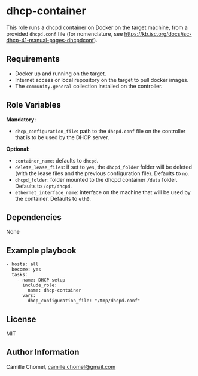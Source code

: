 dhcp-container
======================

This role runs a dhcpd container on Docker on the target machine, from a provided `dhcpd.conf` file (for nomenclature, see https://kb.isc.org/docs/isc-dhcp-41-manual-pages-dhcpdconf).

Requirements
------------

- Docker up and running on the target.
- Internet access or local repository on the target to pull docker images.
- The `community.general` collection installed on the controller.

Role Variables
--------------

**Mandatory:**
- `dhcp_configuration_file`: path to the `dhcpd.conf` file on the controller that is to be used by the DHCP server.

**Optional:**
- `container_name`: defaults to `dhcpd`.
- `delete_lease_files`: if set to `yes`, the `dhcpd_folder` folder will be deleted (with the lease files and the previous configuration file). Defaults to `no`.
- `dhcpd_folder`: folder mounted to the dhcpd container `/data` folder. Defaults to `/opt/dhcpd`.
- `ethernet_interface_name`: interface on the machine that will be used by the container. Defaults to `eth0`.

Dependencies
------------

None

Example playbook
----------------

```
- hosts: all
  become: yes
  tasks:
    - name: DHCP setup
      include_role:
        name: dhcp-container
      vars:
        dhcp_configuration_file: "/tmp/dhcpd.conf"
```

License
-------

MIT

Author Information
------------------

Camille Chomel, camille.chomel@gmail.com

